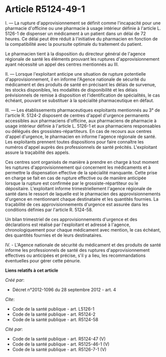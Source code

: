 # Article R5124-49-1

I. ― La rupture d'approvisionnement se définit comme l'incapacité pour une pharmacie d'officine ou une pharmacie à usage
intérieur définie à l'article L. 5126-1 de dispenser un médicament à un patient dans un délai de 72 heures. Ce délai peut
être réduit à l'initiative du pharmacien en fonction de la compatibilité avec la poursuite optimale du traitement du
patient. 

Le pharmacien tient à la disposition du directeur général de l'agence régionale de santé les éléments prouvant les ruptures
d'approvisionnement ayant nécessité un appel des centres mentionnés au III. 

II. ― Lorsque l'exploitant anticipe une situation de rupture potentielle d'approvisionnement, il en informe l'Agence
nationale de sécurité du médicament et des produits de santé en précisant les délais de survenue, les stocks disponibles, les
modalités de disponibilité et les délais prévisionnels de remise à disposition et l'identification de spécialités, le cas
échéant, pouvant se substituer à la spécialité pharmaceutique en défaut. 

III. ― Les établissements pharmaceutiques exploitants mentionnés au 3° de l'article R. 5124-2 disposent de centres d'appel
d'urgence permanents accessibles aux pharmaciens d'officine, aux pharmaciens de pharmacie à usage intérieur définie à
l'article L. 5126-1 et aux pharmaciens responsables ou délégués des grossistes-répartiteurs. En cas de recours aux centres
d'appel d'urgence, le pharmacien en informe l'agence régionale de santé. Les exploitants prennent toutes dispositions pour
faire connaître les numéros d'appel auprès des professionnels de santé précités. L'exploitant assure la traçabilité des
appels. 

Ces centres sont organisés de manière à prendre en charge à tout moment les ruptures d'approvisionnement qui concernent les
médicaments et à permettre la dispensation effective de la spécialité manquante. Cette prise en charge se fait en cas de
rupture effective ou de manière anticipée lorsque la rupture est confirmée par le grossiste-répartiteur ou le dépositaire.
L'exploitant informe trimestriellement l'agence régionale de santé dans le ressort de laquelle est le pharmacien des
approvisionnements d'urgence en mentionnant chaque destinataire et les quantités fournies. La traçabilité de ces
approvisionnements d'urgence est assurée dans les conditions définies par l'article R. 5124-58. 

Un bilan trimestriel de ces approvisionnements d'urgence et des déclarations est réalisé par l'exploitant et adressé à
l'agence, chronologiquement pour chaque médicament avec mention, le cas échéant, des quantités fournies et de leurs
destinataires.

IV. - L'Agence nationale de sécurité du médicament et des produits de santé informe les professionnels de santé des ruptures
d'approvisionnement effectives ou anticipées et précise, s'il y a lieu, les recommandations éventuelles pour gérer cette
pénurie.

**Liens relatifs à cet article**

_Créé par_:

  - Décret n°2012-1096 du 28 septembre 2012 - art. 4

_Cite_:

  - Code de la santé publique - art. L5126-1
  - Code de la santé publique - art. R5124-2
  - Code de la santé publique - art. R5124-58

_Cité par_:

  - Code de la santé publique - art. R5124-47 (V)
  - Code de la santé publique - art. R5125-46-1 (V)
  - Code de la santé publique - art. R5126-7-1 (V)
